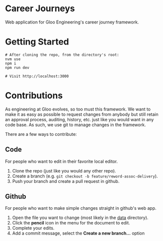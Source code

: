 # Career Journeys
Web application for Gloo Engineering's career journey framework.

# Getting Started
```
# After cloning the repo, from the directory's root:
nvm use
npm i
npm run dev

# Visit http://localhost:3000
```

# Contributions
As engineering at Gloo evolves, so too must this framework. We want to make it as easy as possible to request changes from anybody but still
retain an approval process, auditing, history, etc. just like you would want in any code base. As such, we use git to manage changes in the framework.

There are a few ways to contribute:

## Code
For people who want to edit in their favorite local editor.
1. Clone the repo (just like you would any other repo).
2. Create a branch (e.g. `git checkout -b feature/reword-assoc-delivery`).
3. Push your branch and create a pull request in github.

## Github
For people who want to make simple changes straight in github's web app.
1. Open the file you want to change (most likely in the [data](./data) directory).
2. Click the **pencil** icon in the menu for the document to edit.
3. Complete your edits.
4. Add a commit message, select the **Create a new branch...** option

